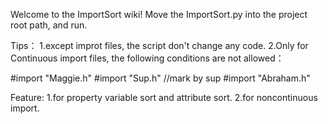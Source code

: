 Welcome to the ImportSort wiki!
Move the ImportSort.py into the project root path, and run.

Tips：
1.except improt files, the script don't change any code.
2.Only for Continuous import files, the following conditions are not allowed：

#import "Maggie.h"
#import "Sup.h"
//mark by sup
#import "Abraham.h"

Feature:
1.for property variable sort and attribute sort.
2.for noncontinuous import.



